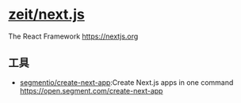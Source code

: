 # [zeit/next.js](https://github.com/zeit/next.js)

The React Framework https://nextjs.org

## 工具

* [segmentio/create-next-app](https://github.com/segmentio/create-next-app):Create Next.js apps in one command https://open.segment.com/create-next-app
